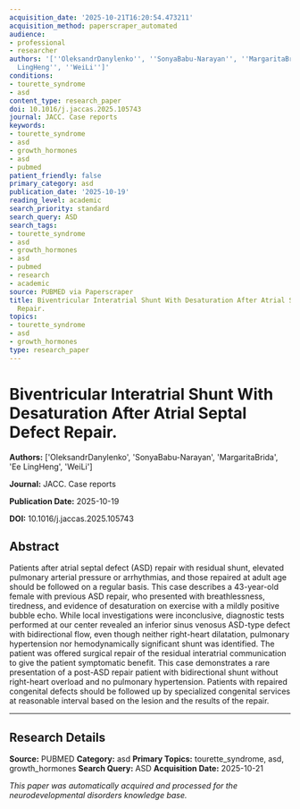 ```yaml
---
acquisition_date: '2025-10-21T16:20:54.473211'
acquisition_method: paperscraper_automated
audience:
- professional
- researcher
authors: '[''OleksandrDanylenko'', ''SonyaBabu-Narayan'', ''MargaritaBrida'', ''Ee
  LingHeng'', ''WeiLi'']'
conditions:
- tourette_syndrome
- asd
content_type: research_paper
doi: 10.1016/j.jaccas.2025.105743
journal: JACC. Case reports
keywords:
- tourette_syndrome
- asd
- growth_hormones
- asd
- pubmed
patient_friendly: false
primary_category: asd
publication_date: '2025-10-19'
reading_level: academic
search_priority: standard
search_query: ASD
search_tags:
- tourette_syndrome
- asd
- growth_hormones
- asd
- pubmed
- research
- academic
source: PUBMED via Paperscraper
title: Biventricular Interatrial Shunt With Desaturation After Atrial Septal Defect
  Repair.
topics:
- tourette_syndrome
- asd
- growth_hormones
type: research_paper
---
```


# Biventricular Interatrial Shunt With Desaturation After Atrial Septal Defect Repair.

**Authors:** ['OleksandrDanylenko', 'SonyaBabu-Narayan', 'MargaritaBrida', 'Ee LingHeng', 'WeiLi']

**Journal:** JACC. Case reports

**Publication Date:** 2025-10-19

**DOI:** 10.1016/j.jaccas.2025.105743

## Abstract

Patients after atrial septal defect (ASD) repair with residual shunt, elevated pulmonary arterial pressure or arrhythmias, and those repaired at adult age should be followed on a regular basis. This case describes a 43-year-old female with previous ASD repair, who presented with breathlessness, tiredness, and evidence of desaturation on exercise with a mildly positive bubble echo. While local investigations were inconclusive, diagnostic tests performed at our center revealed an inferior sinus venosus ASD-type defect with bidirectional flow, even though neither right-heart dilatation, pulmonary hypertension nor hemodynamically significant shunt was identified. The patient was offered surgical repair of the residual interatrial communication to give the patient symptomatic benefit. This case demonstrates a rare presentation of a post-ASD repair patient with bidirectional shunt without right-heart overload and no pulmonary hypertension. Patients with repaired congenital defects should be followed up by specialized congenital services at reasonable interval based on the lesion and the results of the repair.

---

## Research Details

**Source:** PUBMED
**Category:** asd
**Primary Topics:** tourette_syndrome, asd, growth_hormones
**Search Query:** ASD
**Acquisition Date:** 2025-10-21

*This paper was automatically acquired and processed for the neurodevelopmental disorders knowledge base.*
